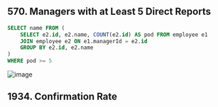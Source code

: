 ## 570. Managers with at Least 5 Direct Reports

```sql
SELECT name FROM (
    SELECT e2.id, e2.name, COUNT(e2.id) AS pod FROM employee e1
    JOIN employee e2 ON e1.managerId = e2.id
    GROUP BY e2.id, e2.name
)
WHERE pod >= 5
```

![image](https://github.com/Custodi4n/SQL_Practice/assets/113520737/f433fe5e-6561-447e-b753-df50a044b879)


## 1934. Confirmation Rate

```sql
